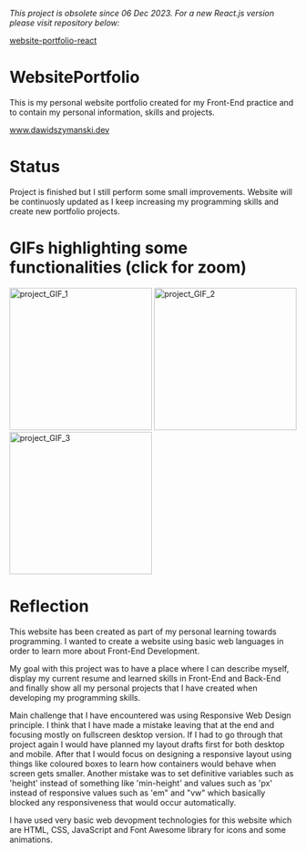 *This project is obsolete since 06 Dec 2023. For a new React.js version please visit repository below:*

<a href="https://www.github.com/szymanskidawid/website-portfolio-react" target="_blank">website-portfolio-react</a>

# WebsitePortfolio
This is my personal website portfolio created for my Front-End practice and to contain my personal information, skills and projects.

<a href="https://www.dawidszymanski.dev" target="_blank">www.dawidszymanski.dev</a>

# Status
Project is finished but I still perform some small improvements.
Website will be continuosly updated as I keep increasing my programming skills and create new portfolio projects.

# GIFs highlighting some functionalities (click for zoom)
<img src="https://github.com/szymanskidawid/WebsitePortfolio/assets/17786383/f1d364dc-684c-42b2-bbc3-aadb747bd0b0" alt="project_GIF_1" width="250">
<img src="https://github.com/szymanskidawid/WebsitePortfolio/assets/17786383/0006c3d9-f817-443e-a71b-3dc76e57b0af" alt="project_GIF_2" width="250">
<img src="https://github.com/szymanskidawid/WebsitePortfolio/assets/17786383/af07ba8e-6407-4547-bee4-461764af2278" alt="project_GIF_3" width="250">


# Reflection

This website has been created as part of my personal learning towards programming. I wanted to create a website using basic web languages in order to learn more about Front-End Development.

My goal with this project was to have a place where I can describe myself, display my current resume and learned skills in Front-End and Back-End and finally show all my personal projects that I have created when developing my programming skills.

Main challenge that I have encountered was using Responsive Web Design principle. I think that I have made a mistake leaving that at the end and focusing mostly on fullscreen desktop version. If I had to go through that project again I would have planned my layout drafts first for both desktop and mobile. After that I would focus on designing a responsive layout using things like coloured boxes to learn how containers would behave when screen gets smaller. Another mistake was to set definitive variables such as 'height' instead of something like 'min-height' and values such as 'px' instead of responsive values such as 'em" and "vw" which basically blocked any responsiveness that would occur automatically.   

I have used very basic web devopment technologies for this website which are HTML, CSS, JavaScript and Font Awesome library for icons and some animations.
